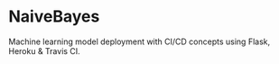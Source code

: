 # NaiveBayes
Machine learning model deployment with CI/CD concepts using Flask, Heroku &amp; Travis CI.
